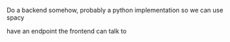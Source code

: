Do a backend somehow, probably a python implementation so we can use spacy

have an endpoint the frontend can talk to 
